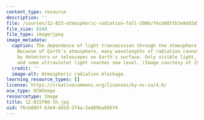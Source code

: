 ```yaml
---
content_type: resource
description: ''
file: /courses/12-815-atmospheric-radiation-fall-2006/f6cb805fb3e9dd2d3f4a2ad89ba88574_12-815f06-th.jpg
file_size: 8244
file_type: image/jpeg
image_metadata:
  caption: The dependence of light transmission through the atmosphere on light wavelength.
    Because of Earth's atmosphere, many wavelengths of radiation cannot be observed
    by detectors or telescopes on Earth's surface. Only visible light, radio waves,
    and some ultraviolet light reaches sea level. (Image courtesy of [NASA](http://www.nasa.gov/).)
  credit: ''
  image-alt: Atmospheric radiation blockage.
learning_resource_types: []
license: https://creativecommons.org/licenses/by-nc-sa/4.0/
ocw_type: OCWImage
resourcetype: Image
title: 12-815f06-th.jpg
uid: f6cb805f-b3e9-dd2d-3f4a-2ad89ba88574
---
```

